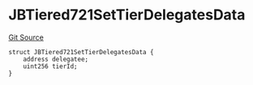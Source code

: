# JBTiered721SetTierDelegatesData
[Git Source](https://github.com/jbx-protocol/juice-721-delegate/blob/24c33179caef17b169ec5b6eb95923f5da66bf32/contracts/structs/JBTiered721SetTierDelegatesData.sol)


```solidity
struct JBTiered721SetTierDelegatesData {
    address delegatee;
    uint256 tierId;
}
```

